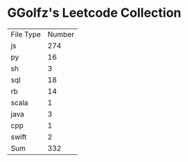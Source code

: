 # GGolfz's Leetcode Collection

<table><tr><td>File Type</td><td>Number</td></tr><tr><td>js</td><td>274</td></tr><tr><td>py</td><td>16</td></tr><tr><td>sh</td><td>3</td></tr><tr><td>sql</td><td>18</td></tr><tr><td>rb</td><td>14</td></tr><tr><td>scala</td><td>1</td></tr><tr><td>java</td><td>3</td></tr><tr><td>cpp</td><td>1</td></tr><tr><td>swift</td><td>2</td></tr><tr><td>Sum</td><td>332</td></tr></table>